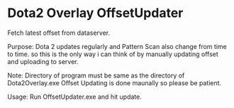 # Dota2 Overlay OffsetUpdater
Fetch latest offset from dataserver.

Purpose: Dota 2 updates regularly and Pattern Scan also change from time to time. so this is the only way i can think of by manually updating offset and uploading to server.

Note: Directory of program must be same as the directory of Dota2Overlay.exe
      Offset Updating is done maunally so please be patient.

Usage: Run OffsetUpdater.exe and hit update.

